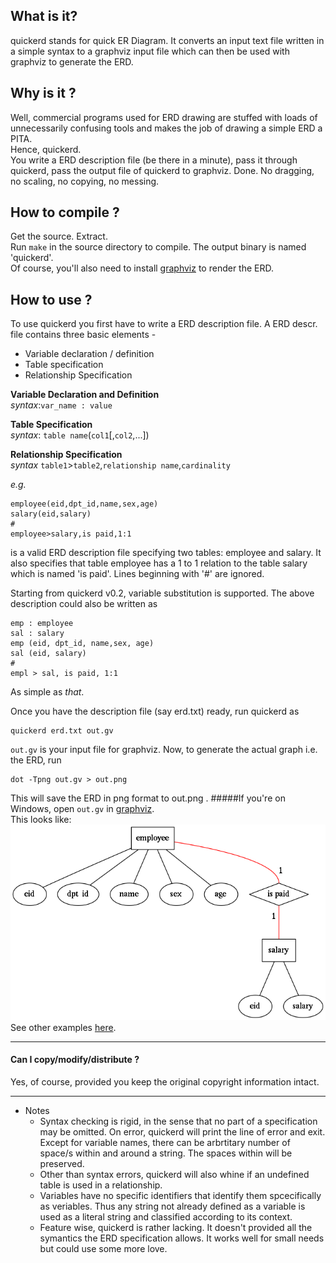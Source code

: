 What is it?
-----
quickerd stands for quick ER Diagram.
It converts an input text file written in a simple syntax to a graphviz input file which can then be used with graphviz to generate the ERD.

Why is it ?
----
Well, commercial programs used for ERD drawing are stuffed with loads of unnecessarily confusing tools and makes the job of drawing  a simple ERD a PITA.  
Hence, quickerd.  
You write a ERD description file (be there in a minute), pass it through quickerd, pass the output file of quickerd to graphviz. Done.
No dragging, no scaling, no copying, no messing. 

How to compile ?
--
Get the source. Extract.  
Run `make` in the source directory to compile. The output binary is named 'quickerd'.  
Of course, you'll also need to install [graphviz](http://www.graphviz.org/Download_windows.php) to render the ERD.

How to use ?
---
To use quickerd you first have to write a ERD description file.
A ERD descr. file contains three basic elements - 
* Variable declaration / definition
* Table specification
* Relationship Specification

**Variable Declaration and Definition**  
*syntax*:`var_name : value`

**Table Specification**  
*syntax*: `table name`(`col1`[,`col2`,...])  

**Relationship Specification**  
*syntax* `table1`>`table2`,`relationship name`,`cardinality`

*e.g.*
```
employee(eid,dpt_id,name,sex,age)
salary(eid,salary)
#
employee>salary,is paid,1:1
```
is a valid ERD description file specifying two tables: employee and salary. It also specifies that table employee has a 1 to 1 relation to the table salary which is named 'is paid'.
Lines beginning with '#' are ignored.

Starting from quickerd v0.2, variable substitution is supported. The above description could also be written as
```
emp : employee
sal : salary
emp (eid, dpt_id, name,sex, age)
sal (eid, salary)
#
empl > sal, is paid, 1:1
```
As simple as *that*.

Once you have the description file (say erd.txt) ready, run quickerd as
```
quickerd erd.txt out.gv
```
`out.gv` is your input file for graphviz. Now, to generate the actual graph i.e. the ERD, run
```
dot -Tpng out.gv > out.png
```
This will save the ERD in png format to out.png .
#####If you're on Windows, open `out.gv` in [graphviz](http://www.graphviz.org/Download_windows.php).  
This looks like:  ![This looks like :](https://raw.githubusercontent.com/0pointr/quickerd/master/Examples/simple.png)  
See other examples [here](https://github.com/0pointr/quickerd/tree/master/Examples).  

---
#### Can I copy/modify/distribute ?
Yes, of course, provided you keep the original copyright information intact.  
___
* Notes
  * Syntax checking is rigid, in the sense that no part of a specification may be omitted. On error, quickerd will print the line of error and exit.
    Except for variable names, there can be arbrtitary number of space/s within and around a string. The spaces within will be preserved.
  * Other than syntax errors, quickerd will also whine if an undefined table is used in a relationship.
  * Variables have no specific identifiers that identify them spcecifically as veriables. Thus any string not already defined as a variable is used as a literal
    string and classified according to its context.
  * Feature wise, quickerd is rather lacking. It doesn't provided all the symantics the ERD specification allows. It works well for small needs but could use some more love.
